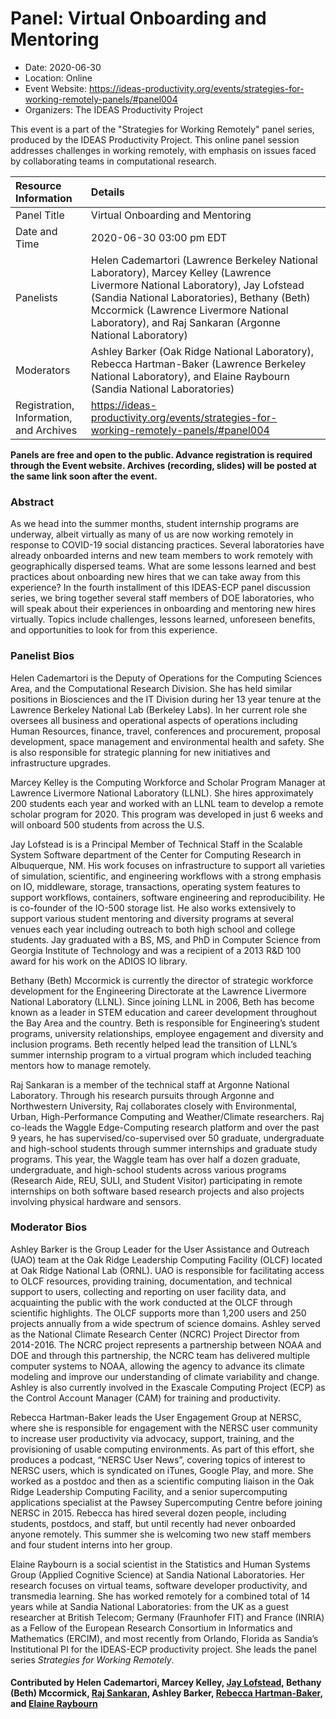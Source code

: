 # Panel: Virtual Onboarding and Mentoring

- Date: 2020-06-30
- Location: Online
- Event Website: https://ideas-productivity.org/events/strategies-for-working-remotely-panels/#panel004
- Organizers: The IDEAS Productivity Project
			   
This event is a part of the "Strategies for Working Remotely" 
panel series, produced by the IDEAS Productivity
Project.
This online panel session addresses challenges in working remotely, with emphasis on issues faced by collaborating teams in computational research.

Resource Information | Details
:--- | :---			   
Panel Title | Virtual Onboarding and Mentoring
Date and Time | 2020-06-30 03:00 pm EDT
Panelists | Helen Cademartori (Lawrence Berkeley National Laboratory), Marcey Kelley (Lawrence Livermore National Laboratory), Jay Lofstead (Sandia National Laboratories), Bethany (Beth) Mccormick (Lawrence Livermore National Laboratory),  and Raj Sankaran (Argonne National Laboratory)
Moderators | Ashley Barker (Oak Ridge National Laboratory), Rebecca Hartman-Baker (Lawrence Berkeley National Laboratory),  and Elaine Raybourn (Sandia National Laboratories)
Registration, Information, and Archives | 	<https://ideas-productivity.org/events/strategies-for-working-remotely-panels/#panel004>	   

**Panels are free and open to the public. Advance registration is required through the Event website. Archives (recording, slides) will be posted at the same link soon after the event.**

### Abstract
<p>As we head into the summer months, student internship programs are underway, albeit virtually as many of us are now working remotely in response to COVID-19 social distancing practices. Several laboratories have already onboarded interns and new team members to work remotely with geographically dispersed teams. What are some lessons learned and best practices about onboarding new hires that we can take away from this experience? In the fourth installment of this IDEAS-ECP panel discussion series, we bring together several staff members of DOE laboratories, who will speak about their experiences in onboarding and mentoring new hires virtually. Topics include challenges, lessons learned, unforeseen benefits, and opportunities to look for from this experience.</p>



### Panelist Bios
<p>Helen Cademartori is the Deputy of Operations for the Computing
Sciences Area, and the Computational Research Division.  She has held
similar positions in Biosciences and the IT Division during her 13
year tenure at the Lawrence Berkeley National Lab (Berkeley Labs).  In
her current role she oversees all business and operational aspects of
operations including Human Resources, finance, travel, conferences and
procurement, proposal development, space management and environmental
health and safety.  She is also responsible for strategic planning for
new initiatives and infrastructure upgrades.</p>
<p>Marcey Kelley is the Computing Workforce and Scholar Program Manager
at Lawrence Livermore National Laboratory (LLNL).  She hires
approximately 200 students each year and worked with an LLNL team to
develop a remote scholar program for 2020.  This program was developed
in just 6 weeks and will onboard 500 students from across the U.S.</p>
<p>Jay Lofstead is is a Principal Member of Technical Staff in the
Scalable System Software department of the Center for Computing
Research in Albuquerque, NM. His work focuses on infrastructure to
support all varieties of simulation, scientific, and engineering
workflows with a strong emphasis on IO, middleware, storage,
transactions, operating system features to support workflows,
containers, software engineering and reproducibility. He is co-founder
of the IO-500 storage list. He also works extensively to support
various student mentoring and diversity programs at several venues
each year including outreach to both high school and college
students. Jay graduated with a BS, MS, and PhD in Computer Science
from Georgia Institute of Technology and was a recipient of a 2013 R&amp;D
100 award for his work on the ADIOS IO library.</p>

<p>Bethany (Beth) Mccormick is currently the director of strategic
workforce development for the Engineering Directorate at the Lawrence
Livermore National Laboratory (LLNL).  Since joining LLNL in 2006,
Beth has become known as a leader in STEM education and career
development throughout the Bay Area and the country. Beth is
responsible for Engineering’s student programs, university
relationships, employee engagement and diversity and inclusion
programs.  Beth recently helped lead the transition of LLNL’s summer
internship program to a virtual program which included teaching
mentors how to manage remotely.</p>
<p>Raj Sankaran is a member of the technical staff at Argonne National
Laboratory. Through his research pursuits through Argonne and
Northwestern University, Raj collaborates closely with Environmental,
Urban, High-Performance Computing and Weather/Climate researchers. Raj
co-leads the Waggle Edge-Computing research platform and over the past
9 years, he has supervised/co-supervised over 50 graduate,
undergraduate and high-school students through summer internships and
graduate study programs. This year, the Waggle team has over half a
dozen graduate, undergraduate, and high-school students across various
programs (Research Aide, REU, SULI, and Student Visitor) participating
in remote internships on both software based research projects and
also projects involving physical hardware and sensors.</p>

    


### Moderator Bios
<p>Ashley Barker is the Group Leader for the User Assistance and Outreach
(UAO) team at the Oak Ridge Leadership Computing Facility (OLCF)
located at Oak Ridge National Lab (ORNL). UAO is responsible for
facilitating access to OLCF resources, providing training,
documentation, and technical support to users, collecting and
reporting on user facility data, and acquainting the public with the
work conducted at the OLCF through scientific highlights. The OLCF
supports more than 1,200 users and 250 projects annually from a wide
spectrum of science domains. Ashley served as the National Climate
Research Center (NCRC) Project Director from 2014-2016. The NCRC
project represents a partnership between NOAA and DOE and through this
partnership, the NCRC team has delivered multiple computer systems to
NOAA, allowing the agency to advance its climate modeling and improve
our understanding of climate variability and change. Ashley is also
currently involved in the Exascale Computing Project (ECP) as the
Control Account Manager (CAM) for training and productivity.</p>
<p>Rebecca Hartman-Baker leads the User Engagement Group at NERSC, where
she is responsible for engagement with the NERSC user community to
increase user productivity via advocacy, support, training, and the
provisioning of usable computing environments. As part of this effort,
she produces a podcast, &#8220;NERSC User News&#8221;, covering topics of interest
to NERSC users, which is syndicated on iTunes, Google Play, and
more. She worked as a postdoc and then as a scientific computing
liaison in the Oak Ridge Leadership Computing Facility, and a senior
supercomputing applications specialist at the Pawsey Supercomputing
Centre before joining NERSC in 2015. Rebecca has hired several dozen
people, including students, postdocs, and staff, but until recently
had never onboarded anyone remotely. This summer she is welcoming two
new staff members and four student interns into her group.</p>
<!-- Bio for moderator 4 -->
<p>Elaine Raybourn is a social scientist in the Statistics and Human
Systems Group (Applied Cognitive Science) at Sandia National
Laboratories. Her research focuses on virtual teams, software
developer productivity, and transmedia learning. She has worked
remotely for a combined total of 14 years while at Sandia National
Laboratories: from the UK as a guest researcher at British Telecom;
Germany (Fraunhofer FIT) and France (INRIA) as a Fellow of the
European Research Consortium in Informatics and Mathematics (ERCIM),
and most recently from Orlando, Florida as Sandia’s Institutional PI
for the IDEAS-ECP productivity project. She leads the panel series
<em>Strategies for Working Remotely</em>.</p>

<!-- Bio for moderator 2, 3
Elaine Raybourn is a social scientist who has worked remotely for a
combined total of 14 years while at Sandia National Laboratories: from
the UK as a guest researcher at British Telecom; Germany (FhG FIT) and
France (INRIA) as a Fellow of the European Research Consortium in
Informatics and Mathematics (ERCIM), and most recently from Orlando,
Florida as a member of Sandia’s Statistics and Human Systems Group
(Applied Cognitive Science) and the IDEAS-ECP productivity project.
-->

<!--- Bio for panel 1 
<p>Elaine Raybourn is a social scientist who has worked remotely for a
combined total of 14 years while at Sandia National Laboratories: from
the UK as a guest researcher at British Telecom; Germany and France as
a Fellow of the European Research Consortium in Informatics and
Mathematics (ERCIM), and most recently from Orlando, Florida as a
member of Sandia’s Statistics and Human Systems Group and the
IDEAS-ECP productivity project.</p>
--->

    

#### Contributed by Helen Cademartori, Marcey Kelley, [Jay Lofstead](https://github.com/gflofst "Jay Lofstead GitHub profile"), Bethany (Beth) Mccormick, [Raj Sankaran](https://github.com/rajeshxsankaran "Raj Sankaran GitHub profile"), Ashley Barker, [Rebecca Hartman-Baker](https://github.com/hartmanbaker "Rebecca Hartman-Baker GitHub profile"), and [Elaine Raybourn](https://github.com/elaineraybourn "Elaine Raybourn GitHub profile")

<!---
Publish: yes
Categories: skills
Topics: online learning
Level: 2
Prerequisites: default
Aggregate: none
--->
